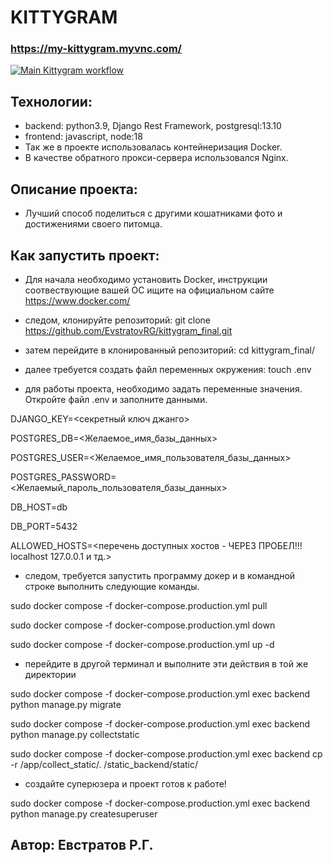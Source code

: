 # KITTYGRAM

### https://my-kittygram.myvnc.com/

[![Main Kittygram workflow](https://github.com/EvstratovRG/kittygram_final/actions/workflows/main.yml/badge.svg)](https://github.com/EvstratovRG/kittygram_final/actions/workflows/main.yml)

## Технологии:
- backend: python3.9, Django Rest Framework, postgresql:13.10
- frontend: javascript, node:18
- Так же в проекте использовалась контейнеризация Docker.
- В качестве обратного прокси-сервера использовался Nginx.

## Описание проекта:
- Лучший способ поделиться с другими кошатниками фото и достижениями своего питомца.

## Как запустить проект:
- Для начала необходимо установить Docker, инструкции соотвествующие вашей ОС ищите на официальном сайте https://www.docker.com/

- следом, клонируйте репозиторий: git clone https://github.com/EvstratovRG/kittygram_final.git
- затем перейдите в клонированный репозиторий: cd kittygram_final/
- далее требуется создать файл переменных окружения: touch .env

- для работы проекта, необходимо задать переменные значения. Откройте файл .env и заполните данными.

DJANGO_KEY=<секретный ключ джанго>

POSTGRES_DB=<Желаемое_имя_базы_данных>

POSTGRES_USER=<Желаемое_имя_пользователя_базы_данных>

POSTGRES_PASSWORD=<Желаемый_пароль_пользователя_базы_данных>

DB_HOST=db

DB_PORT=5432

ALLOWED_HOSTS=<перечень доступных хостов - ЧЕРЕЗ ПРОБЕЛ!!! localhost 127.0.0.1 и тд.>

- следом, требуется запустить программу докер и в командной строке выполнить следующие команды.

sudo docker compose -f docker-compose.production.yml pull

sudo docker compose -f docker-compose.production.yml down

sudo docker compose -f docker-compose.production.yml up -d

- перейдите в другой терминал и выполните эти действия в той же директории

sudo docker compose -f docker-compose.production.yml exec backend python manage.py migrate

sudo docker compose -f docker-compose.production.yml exec backend python manage.py collectstatic

sudo docker compose -f docker-compose.production.yml exec backend cp -r /app/collect_static/. /static_backend/static/

- создайте суперюзера и проект готов к работе!

sudo docker compose -f docker-compose.production.yml exec backend python manage.py createsuperuser



## Автор: Евстратов Р.Г.